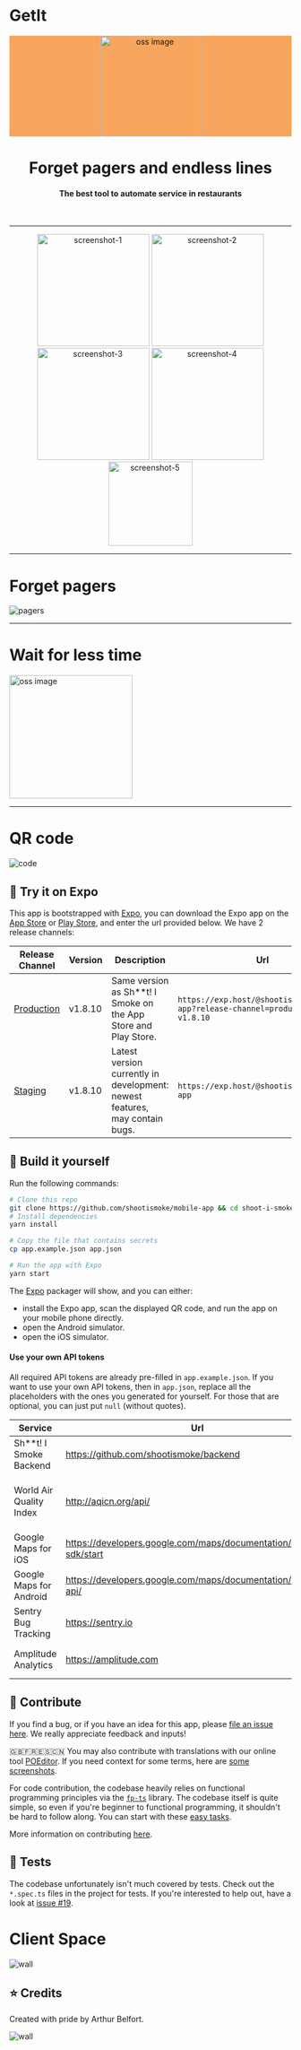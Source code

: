 # GetIt


<p align="center" style="background-color: #F8A65D;">
    <img alt="oss image" src="https://github.com/Arthur756/GetIt/blob/5cc11bcb49173b91913cf1102cd106bc15dc4dbe/LOGO-GETiT-PNG.png" width="180px">
    <h1 align="center">Forget pagers and endless lines</h1>
</p>
<h4 align="center">The best tool to automate service in restaurants </h4>

<br />

---

<p align="center">
  <img src="https://github.com/Arthur756/GetIt/blob/5cc11bcb49173b91913cf1102cd106bc15dc4dbe/iPhone%20X-XS-11%20Pro%20%E2%80%93%207.jpg" alt="screenshot-1" width="200">
  <img src="https://github.com/Arthur756/GetIt/blob/5cc11bcb49173b91913cf1102cd106bc15dc4dbe/IPHONE-LIST-GETiT.png" alt="screenshot-2" width="200">
  <img src="https://github.com/Arthur756/GetIt/blob/5cc11bcb49173b91913cf1102cd106bc15dc4dbe/GETiT-MESAPRONTA.png" alt="screenshot-3" width="200">
  <img src="https://github.com/Arthur756/GetIt/blob/3b583f161c06d741dbfb0adc6509c17a524f4742/GETiT-LOGINSCREEN-PNG.png" alt="screenshot-4" width="200">
  <img src="./assets/screenshots/ios/iPhone-X-5.png" alt="screenshot-5" width="150">
</p>

---

# Forget pagers

![pagers](https://github.com/Arthur756/GetIt/blob/5cc11bcb49173b91913cf1102cd106bc15dc4dbe/NO%20PAGER-SYMBOL.png)


---

# Wait for less time

<img alt="oss image" src="https://github.com/Arthur756/GetIt/blob/3b583f161c06d741dbfb0adc6509c17a524f4742/5233.jpg" width="220px">


---

# QR code

![code](https://github.com/Arthur756/GetIt/blob/5cc11bcb49173b91913cf1102cd106bc15dc4dbe/GETiT-QRCODE-BOARD.png)


## :iphone: Try it on Expo

This app is bootstrapped with [Expo](https://expo.io), you can download the Expo app on the [App Store](https://itunes.apple.com/us/app/expo-client/id982107779) or [Play Store](https://play.google.com/store/apps/details?id=host.exp.exponent), and enter the url provided below. We have 2 release channels:

| Release Channel                                                                           | Version | Description                                                                 | Url                                                                           |
| ----------------------------------------------------------------------------------------- | ------- | --------------------------------------------------------------------------- | ----------------------------------------------------------------------------- |
| [Production](https://exp.host/@amaurymartiny/shootismoke?release-channel=production-v1.8) | v1.8.10 | Same version as Sh\*\*t! I Smoke on the App Store and Play Store.           | `https://exp.host/@shootismoke/mobile-app?release-channel=production-v1.8.10` |
| [Staging](https://exp.host/@amaurymartiny/shootismoke)                                    | v1.8.10 | Latest version currently in development: newest features, may contain bugs. | `https://exp.host/@shootismoke/mobile-app`                                    |

## :hammer: Build it yourself

Run the following commands:

```bash
# Clone this repo
git clone https://github.com/shootismoke/mobile-app && cd shoot-i-smoke
# Install dependencies
yarn install

# Copy the file that contains secrets
cp app.example.json app.json

# Run the app with Expo
yarn start
```

The [Expo](https://expo.io) packager will show, and you can either:

-   install the Expo app, scan the displayed QR code, and run the app on your mobile phone directly.
-   open the Android simulator.
-   open the iOS simulator.

#### Use your own API tokens

All required API tokens are already pre-filled in `app.example.json`. If you want to use your own API tokens, then in `app.json`, replace all the placeholders with the ones you generated for yourself. For those that are optional, you can just put `null` (without quotes).

| Service                  | Url                                                            | Comments                                                                    |
| ------------------------ | -------------------------------------------------------------- | --------------------------------------------------------------------------- |
| Sh\*\*t! I Smoke Backend | https://github.com/shootismoke/backend                         | Required. Pre-filled with a staging token.                                  |
| World Air Quality Index  | http://aqicn.org/api/                                          | Required. You can use the public one in `app.example.json` for development. |
| Google Maps for iOS      | https://developers.google.com/maps/documentation/ios-sdk/start | Optional in development.                                                    |
| Google Maps for Android  | https://developers.google.com/maps/documentation/android-api/  | Optional in development.                                                    |
| Sentry Bug Tracking      | https://sentry.io                                              | Optional.                                                                   |
| Amplitude Analytics      | https://amplitude.com                                          | Optional. Note: we **never** track PII.                                     |

## :raising_hand: Contribute

If you find a bug, or if you have an idea for this app, please [file an issue here](https://github.com/shootismoke/mobile-app/issues). We really appreciate feedback and inputs!

🇬🇧🇫🇷🇪🇸🇨🇳 You may also contribute with translations with our online tool [POEditor](https://poeditor.com/join/project/iEsj0CSPGX). If you need context for some terms, here are [some screenshots](https://nx1394.your-storageshare.de/s/grS6CZJGapRSH6i).

For code contribution, the codebase heavily relies on functional programming principles via the [`fp-ts`](https://github.com/gcanti/fp-ts) library. The codebase itself is quite simple, so even if you're beginner to functional programming, it shouldn't be hard to follow along. You can start with these [easy tasks](https://github.com/shootismoke/mobile-app/issues?q=is%3Aissue+is%3Aopen+label%3A%22good+first+issue%22).

More information on contributing [here](./CONTRIBUTING.md).

## :microscope: Tests

The codebase unfortunately isn't much covered by tests. Check out the `*.spec.ts` files in the project for tests. If you're interested to help out, have a look at [issue #19](https://github.com/shootismoke/mobile-app/issues/19).

# Client Space

![wall](https://github.com/Arthur756/GetIt/blob/5cc11bcb49173b91913cf1102cd106bc15dc4dbe/Prancheta%201%20%E2%80%93%2012.jpg)

## :star: Credits

Created with pride by Arthur Belfort.

![wall](https://github.com/Arthur756/GetIt/blob/5cc11bcb49173b91913cf1102cd106bc15dc4dbe/WALLPAPER%20GET%20IT!.jpg)
